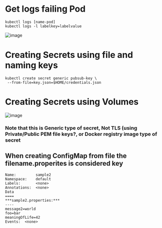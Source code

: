 # Get logs failing Pod
```
kubectl logs [name-pod]
kubectl logs -l labelkey=labelvalue
```

![image](https://user-images.githubusercontent.com/40435982/145139995-8eaa4a16-3a55-45ff-9c97-f57a295bf5fe.png)

# Creating Secrets using file and naming keys
```
kubectl create secret generic pubsub-key \
 --from-file=key.json=$HOME/credentials.json
```

# Creating Secrets using Volumes

![image](https://user-images.githubusercontent.com/40435982/145141849-1199f457-f260-403e-bbf1-08fb452705e7.png)

### Note that this is Generic type of secret, Not TLS (using Private/Public PEM file keys?, or Docker registry image type of secret


## When creating ConfigMap from file the filename.properites is considered key
```
Name:         sample2
Namespace:    default
Labels:       <none>
Annotations:  <none>
Data
====
***sample2.properties:***
----
message2=world
foo=bar
meaningOfLife=42
Events:  <none>
```
